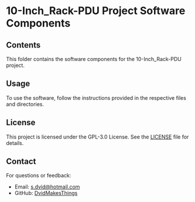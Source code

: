 # 10-Inch_Rack-PDU Project Software Components

## Contents
This folder contains the software components for the 10-Inch_Rack-PDU project.

## Usage
To use the software, follow the instructions provided in the respective files and directories.

## License
This project is licensed under the GPL-3.0 License. See the [LICENSE](LICENSE) file for details.

## Contact
For questions or feedback:
- Email: [s.dvid@hotmail.com](mailto:s.dvid@hotmail.com)
- GitHub: [DvidMakesThings](https://github.com/DvidMakesThings)
